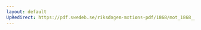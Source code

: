```yaml
---
layout: default
UpRedirect: https://pdf.swedeb.se/riksdagen-motions-pdf/1868/mot_1868__ak__00237/mot_1868__ak__00237_006.pdf
---
```

